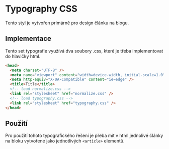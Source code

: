 # Typography CSS
Tento styl je vytvořen primárně pro design článku na blogu.
## Implementace
Tento set typografie využívá dva soubory .css, které je třeba implementovat do hlavičky html.
```html
<head>
  <meta charset="UTF-8" />
  <meta name="viewport" content="width=device-width, initial-scale=1.0" />
  <meta http-equiv="X-UA-Compatible" content="ie=edge" />
  <title>Title</title>
  <!-- load normalize.css -->
  <link rel="stylesheet" href="normalize.css" />
  <!-- load typography.css -->
  <link rel="stylesheet" href="typography.css" />
</head>
```
## Použití
Pro použití tohoto typografického řešení je přeba mít v html jednolivé články na bloku vytvořené jako jednotlivých `<article>` elementů.

